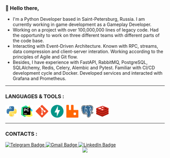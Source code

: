### 🔖 Hello there,
- I'm a Python Developer based in Saint-Petersburg, Russia. I am currently working in game development as a Gameplay Developer.
- Working on a project with over 100,000,000 lines of legacy code. Had the opportunity to work on three different teams with different parts of the code base.
- Interacting with Event-Driven Architecture. Known with RPC, streams, data compression and client-server interation. Working according to the principles of Agile and Git flow.
- Besides, I have experience with FastAPI, RabbitMQ, PostgreSQL, SQLAlchemy, Redis, Celery, Alembic and Pytest. Familiar with CI/CD development cycle and Docker. Developed services and interacted with Grafana and Prometheus.
---

### LANGUAGES & TOOLS :
<div>
  <img src="https://github.com/devicons/devicon/blob/master/icons/python/python-original.svg" title="Python" alt="Python" width="40" height="40"/>&nbsp;
  <img src="https://github.com/devicons/devicon/blob/master/icons/pycharm/pycharm-original.svg" title="pyCharm" alt="pyCharm" width="40" height="40"/>&nbsp;
  <img src="https://github.com/devicons/devicon/blob/master/icons/git/git-original.svg" title="Git" alt="Git" width="40" height="40"/>&nbsp;
  <img src="https://github.com/devicons/devicon/blob/master/icons/fastapi/fastapi-original.svg" title="FastAPI" alt="FastAPI" width="40" height="40"/>&nbsp;
  <img src="https://github.com/devicons/devicon/blob/master/icons/rabbitmq/rabbitmq-original.svg" title="RabbitMQ" alt="RabbitMQ" width="40" height="40"/>&nbsp;
  <img src="https://github.com/devicons/devicon/blob/master/icons/postgresql/postgresql-original.svg" title="Postgresql" alt="Postgresql" width="40" height="40"/>&nbsp;
  <img src="https://github.com/devicons/devicon/blob/master/icons/redis/redis-original.svg" title="Redis" alt="Redis" width="40" height="40"/>&nbsp;
</div>

---

### CONTACTS :
<div id="badges">
  <a href="https://t.me/ToshiroAkihabara">
    <img src="https://img.shields.io/badge/telegram-blue?style=for-the-badge&logo=telegram&logoColor=white" alt="Telegram Badge"/>
  </a>
  <a href="mailto:toshiroartistai@gmail.com">
    <img src="https://img.shields.io/badge/Gmail-darkviolet?style=for-the-badge&logo=Gmail&logoColor=white" alt="Gmail Badge"/>
  </a>
  <a href="https://www.linkedin.com/in/anton-pusko-a6b259294">
    <img src="https://img.shields.io/badge/LinkedIn-blue?style=for-the-badge&logo=LinkedIn&logoColor=white" alt="LinkedIn Badge"/>
  </a>
</div>

<div id="header" align="center">
<img src="https://raw.githubusercontent.com/Gchism94/Gchism94/output/github-contribution-grid-snake-dark.svg" width="1000"/>
</div>
